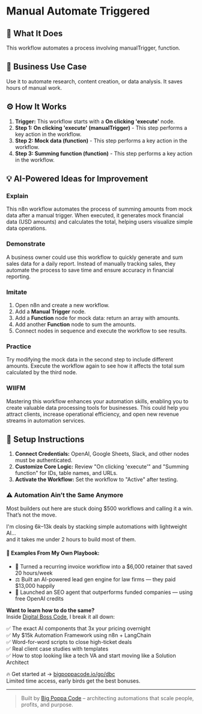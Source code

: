 # Manual Automate Triggered

## 🚀 What It Does
This workflow automates a process involving manualTrigger, function.

## 💼 Business Use Case
Use it to automate research, content creation, or data analysis. It saves hours of manual work.

## ⚙️ How It Works
1.  **Trigger:** This workflow starts with a **On clicking 'execute'** node.
2. **Step 1: On clicking 'execute' (manualTrigger)** - This step performs a key action in the workflow.
3. **Step 2: Mock data (function)** - This step performs a key action in the workflow.
4. **Step 3: Summing function (function)** - This step performs a key action in the workflow.

## 💡 AI-Powered Ideas for Improvement
### Explain
This n8n workflow automates the process of summing amounts from mock data after a manual trigger. When executed, it generates mock financial data (USD amounts) and calculates the total, helping users visualize simple data operations.

### Demonstrate
A business owner could use this workflow to quickly generate and sum sales data for a daily report. Instead of manually tracking sales, they automate the process to save time and ensure accuracy in financial reporting.

### Imitate
1. Open n8n and create a new workflow.
2. Add a **Manual Trigger** node.
3. Add a **Function** node for mock data: return an array with amounts.
4. Add another **Function** node to sum the amounts.
5. Connect nodes in sequence and execute the workflow to see results.

### Practice
Try modifying the mock data in the second step to include different amounts. Execute the workflow again to see how it affects the total sum calculated by the third node.

### WIIFM
Mastering this workflow enhances your automation skills, enabling you to create valuable data processing tools for businesses. This could help you attract clients, increase operational efficiency, and open new revenue streams in automation services.

## 🔧 Setup Instructions
1. **Connect Credentials:** OpenAI, Google Sheets, Slack, and other nodes must be authenticated.
2. **Customize Core Logic:** Review "On clicking 'execute'" and "Summing function" for IDs, table names, and URLs.
3. **Activate the Workflow:** Set the workflow to "Active" after testing.

### ⚠️ Automation Ain’t the Same Anymore

Most builders out here are stuck doing $500 workflows and calling it a win.  
That’s not the move.  

I'm closing $6k–$13k deals by stacking simple automations with lightweight AI...  
and it takes me under 2 hours to build most of them.

#### 🧠 Examples From My Own Playbook:
- 🔁 Turned a recurring invoice workflow into a $6,000 retainer that saved 20 hours/week  
- ⚖️ Built an AI-powered lead gen engine for law firms — they paid $13,000 happily  
- 🚀 Launched an SEO agent that outperforms funded companies — using free OpenAI credits  

**Want to learn how to do the same?**  
Inside [Digital Boss Code](https://bigpoppacode.io/go/dbc), I break it all down:

✅ The exact AI components that 3x your pricing overnight  
✅ My $15k Automation Framework using n8n + LangChain  
✅ Word-for-word scripts to close high-ticket deals  
✅ Real client case studies with templates  
✅ How to stop looking like a tech VA and start moving like a Solution Architect  

🔥 Get started at → [bigpoppacode.io/go/dbc](https://bigpoppacode.io/go/dbc)  
Limited time access, early birds get the best bonuses.

---
> Built by [Big Poppa Code](https://bigpoppacode.io) – architecting automations that scale people, profits, and purpose.
